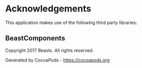 # Acknowledgements
This application makes use of the following third party libraries:

## BeastComponents

Copyright 2017 Beasts. All rights reserved.

Generated by CocoaPods - https://cocoapods.org
